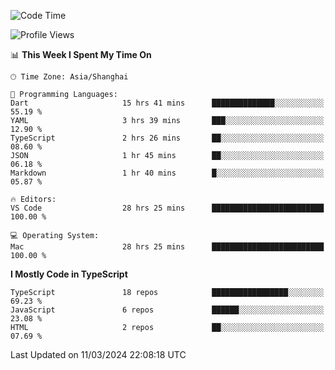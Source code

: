 <!--START_SECTION:waka-->
![Code Time](http://img.shields.io/badge/Code%20Time-5%2C853%20hrs%2016%20mins-blue)

![Profile Views](http://img.shields.io/badge/Profile%20Views-0-blue)

📊 **This Week I Spent My Time On** 

```text
🕑︎ Time Zone: Asia/Shanghai

💬 Programming Languages: 
Dart                     15 hrs 41 mins      ██████████████░░░░░░░░░░░   55.19 % 
YAML                     3 hrs 39 mins       ███░░░░░░░░░░░░░░░░░░░░░░   12.90 % 
TypeScript               2 hrs 26 mins       ██░░░░░░░░░░░░░░░░░░░░░░░   08.60 % 
JSON                     1 hr 45 mins        ██░░░░░░░░░░░░░░░░░░░░░░░   06.18 % 
Markdown                 1 hr 40 mins        █░░░░░░░░░░░░░░░░░░░░░░░░   05.87 % 

🔥 Editors: 
VS Code                  28 hrs 25 mins      █████████████████████████   100.00 % 

💻 Operating System: 
Mac                      28 hrs 25 mins      █████████████████████████   100.00 % 
```

**I Mostly Code in TypeScript** 

```text
TypeScript               18 repos            █████████████████░░░░░░░░   69.23 % 
JavaScript               6 repos             ██████░░░░░░░░░░░░░░░░░░░   23.08 % 
HTML                     2 repos             ██░░░░░░░░░░░░░░░░░░░░░░░   07.69 % 
```




 Last Updated on 11/03/2024 22:08:18 UTC
<!--END_SECTION:waka-->

